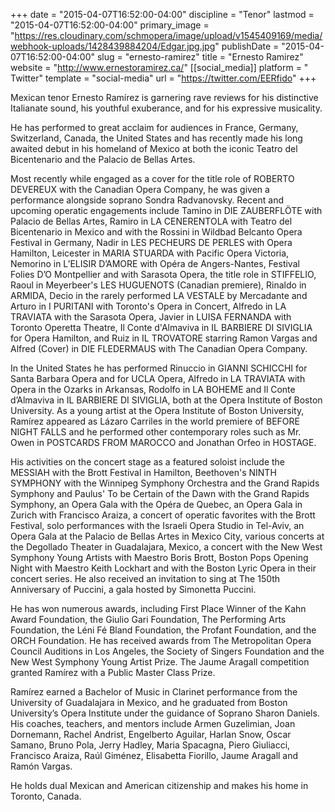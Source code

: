 +++
date = "2015-04-07T16:52:00-04:00"
discipline = "Tenor"
lastmod = "2015-04-07T16:52:00-04:00"
primary_image = "https://res.cloudinary.com/schmopera/image/upload/v1545409169/media/webhook-uploads/1428439884204/Edgar.jpg.jpg"
publishDate = "2015-04-07T16:52:00-04:00"
slug = "ernesto-ramirez"
title = "Ernesto Ramirez"
website = "http://www.ernestoramirez.ca/"
[[social_media]]
platform = " Twitter"
template = "social-media"
url = "https://twitter.com/EERfido"
+++

<p>
	Mexican tenor Ernesto Ramírez is garnering rave reviews for his distinctive Italianate sound, his youthful exuberance, and for his expressive musicality.
</p>
<p>
	He has performed to great acclaim for audiences in France, Germany, Switzerland, Canada, the United States and has recently made his long awaited debut in his homeland of Mexico at both the iconic Teatro del Bicentenario and the Palacio de Bellas Artes.
</p>
<p>
	Most recently while engaged as a cover for the title role of ROBERTO DEVEREUX with the Canadian Opera Company, he was given a performance alongside soprano Sondra Radvanovsky. Recent and upcoming operatic engagements include Tamino in DIE ZAUBERFLÖTE with Palacio de Bellas Artes, Ramiro in LA CENERENTOLA with Teatro del Bicentenario in Mexico and with the Rossini in Wildbad Belcanto Opera Festival in Germany, Nadir in LES PECHEURS DE PERLES with Opera Hamilton, Leicester in MARIA STUARDA with Pacific Opera Victoria, Nemorino in LʼELISIR DʼAMORE with Opéra de Angers-Nantes, Festival Folies DʼO Montpellier and with Sarasota Opera, the title role in STIFFELIO, Raoul in Meyerbeer's LES HUGUENOTS (Canadian premiere), Rinaldo in ARMIDA, Decio in the rarely performed LA VESTALE by Mercadante and Arturo in I PURITANI with Toronto's Opera in Concert, Alfredo in LA TRAVIATA with the Sarasota Opera, Javier in LUISA FERNANDA with Toronto Operetta Theatre, Il Conte d'Almaviva in IL BARBIERE DI SIVIGLIA for Opera Hamilton, and Ruiz in IL TROVATORE starring Ramon Vargas and Alfred (Cover) in DIE FLEDERMAUS with The Canadian Opera Company.
</p>
<p>
	In the United States he has performed Rinuccio in GIANNI SCHICCHI for Santa Barbara Opera and for UCLA Opera, Alfredo in LA TRAVIATA with Opera in the Ozarks in Arkansas, Rodolfo in LA BOHEME and Il Conte dʼAlmaviva in IL BARBIERE DI SIVIGLIA, both at the Opera Institute of Boston University. As a young artist at the Opera Institute of Boston University, Ramírez appeared as Lázaro Carriles in the world premiere of BEFORE NIGHT FALLS and he performed other contemporary roles such as Mr. Owen in POSTCARDS FROM MAROCCO and Jonathan Orfeo in HOSTAGE.
</p>
<p>
	His activities on the concert stage as a featured soloist include the MESSIAH with the Brott Festival in Hamilton, Beethoven's NINTH SYMPHONY with the Winnipeg Symphony Orchestra and the Grand Rapids Symphony and Paulus' To be Certain of the Dawn with the Grand Rapids Symphony, an Opera Gala with the Opéra de Quebec, an Opera Gala in Zurich with Francisco Araiza, a concert of operatic favorites with the Brott Festival, solo performances with the Israeli Opera Studio in Tel-Aviv, an Opera Gala at the Palacio de Bellas Artes in Mexico City, various concerts at the Degollado Theater in Guadalajara, Mexico, a concert with the New West Symphony Young Artists with Maestro Boris Brott, Boston Pops Opening Night with Maestro Keith Lockhart and with the Boston Lyric Opera in their concert series. He also received an invitation to sing at The 150th Anniversary of Puccini, a gala hosted by Simonetta Puccini.
</p>
<p>
	He has won numerous awards, including First Place Winner of the Kahn Award Foundation, the Giulio Gari Foundation, The Performing Arts Foundation, the Léni Fé Bland Foundation, the Profant Foundation, and the ORCH Foundation. He has received awards from The Metropolitan Opera Council Auditions in Los Angeles, the Society of Singers Foundation and the New West Symphony Young Artist Prize. The Jaume Aragall competition granted Ramírez with a Public Master Class Prize.
</p>
<p>
	Ramírez earned a Bachelor of Music in Clarinet performance from the University of Guadalajara in Mexico, and he graduated from Boston Universityʼs Opera Institute under the guidance of Soprano Sharon Daniels. His coaches, teachers, and mentors include Armen Guzelimian, Joan Dornemann, Rachel Andrist, Engelberto Aguilar, Harlan Snow, Oscar Samano, Bruno Pola, Jerry Hadley, Maria Spacagna, Piero Giuliacci, Francisco Araiza, Raúl Giménez, Elisabetta Fiorillo, Jaume Aragall and Ramón Vargas.
</p>
<p>
	He holds dual Mexican and American citizenship and makes his home in Toronto, Canada.
</p>
